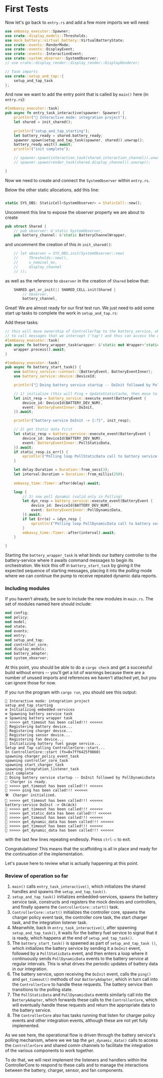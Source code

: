 # First Tests

Now let's go back to `entry.rs` and add a few more imports we will need:
```rust
use embassy_executor::Spawner;
use crate::display_models::Thresholds;
use mock_battery::virtual_battery::VirtualBatteryState;
use crate::events::RenderMode;
use crate::events::DisplayEvent;
use crate::events::InteractionEvent;
use crate::system_observer::SystemObserver;
// use crate::display_render::display_render::DisplayRenderer;

// Task imports
use crate::setup_and_tap::{
    setup_and_tap_task
};
```
And now we want to add the entry point that is called by `main()` here (in `entry.rs`):
```rust
#[embassy_executor::task]
pub async fn entry_task_interactive(spawner: Spawner) {
    println!("🚀 Interactive mode: integration project");
    let shared = init_shared();
 
    println!("setup_and_tap_starting");
    let battery_ready = shared.battery_ready;
    spawner.spawn(setup_and_tap_task(spawner, shared)).unwrap();
    battery_ready.wait().await;
    println!("init complete");

    // spawner.spawn(interaction_task(shared.interaction_channel)).unwrap();
    // spawner.spawn(render_task(shared.display_channel)).unwrap();

}
```
Now we need to create and connect the `SystemObserver` within `entry.rs`.  

Below the other static allocations, add this line:
```rust

static SYS_OBS: StaticCell<SystemObserver> = StaticCell::new();

```
Uncomment this line to expose the observer property we are about to create
```rust
pub struct Shared {
    // pub observer: &'static SystemObserver,
    pub battery_channel: &'static BatteryChannelWrapper,
```
and uncomment the creation of this in `init_shared()`:
```rust
    // let observer = SYS_OBS.init(SystemObserver::new(
    //     Thresholds::new(),
    //     v_nominal_mv,
    //     display_channel
    // ));
```
as well as the reference to `observer` in the creation of `Shared` below that:
```rust
    SHARED.get_or_init(|| SHARED_CELL.init(Shared {
        // observer,
        battery_channel,
```

Great! We are almost ready for our first test run.  We just need to add some start up tasks to complete the work
in `setup_and_tap.rs`:

Add these tasks:
```rust
// this will move ownership of ControllerTap to the battery_service, which will utilize the battery traits
// to call messages that we intercept ('tap') and thus can access the other components for messaging and simulation.
#[embassy_executor::task]
pub async fn battery_wrapper_task(wrapper: &'static mut Wrapper<'static, BatteryAdapter>) {
    wrapper.process().await;
}

#[embassy_executor::task]
pub async fn battery_start_task() {
    use battery_service::context::{BatteryEvent, BatteryEventInner};
    use battery_service::device::DeviceId;

    println!("🥺 Doing battery service startup -- DoInit followed by PollDynamicData");

    // 1) initialize (this will Ping + UpdateStaticCache, then move to Polling)
    let init_resp = battery_service::execute_event(BatteryEvent {
        device_id: DeviceId(BATTERY_DEV_NUM),
        event: BatteryEventInner::DoInit,
    }).await;

    println!("battery-service DoInit -> {:?}", init_resp);

    // 2) get Static data first
    let static_resp = battery_service::execute_event(BatteryEvent {
        device_id: DeviceId(BATTERY_DEV_NUM),
        event: BatteryEventInner::PollStaticData,
    }).await;
    if static_resp.is_err() {
        eprintln!("Polling loop PollStaticData call to battery service failure!");
    }

    let delay:Duration = Duration::from_secs(3);
    let interval:Duration = Duration::from_millis(250);
    
    embassy_time::Timer::after(delay).await;

    loop {
        // 3) now poll dynamic (valid only in Polling)
        let dyn_resp = battery_service::execute_event(BatteryEvent {
            device_id: DeviceId(BATTERY_DEV_NUM),
            event: BatteryEventInner::PollDynamicData,
        }).await;
        if let Err(e) = &dyn_resp {
            eprintln!("Polling loop PollDynamicData call to battery service failure! (pretty) {e:#?}");
        }
        embassy_time::Timer::after(interval).await;
    }

}
```
Starting the `battery_wrapper_task` is what binds our battery controller to the battery-service where it awaits command messages to begin its orchestration. We kick this off in `battery_start_task` by giving it the expected sequence of starting messages, placing it into the _polling_ mode where we can continue the pump to receive repeated dynamic data reports.

### Including modules
If you haven't already, be sure to include the new modules in `main.rs`.  The set of modules named here should include:
```rust
mod config;
mod policy;
mod model;
mod state;
mod events;
mod entry;
mod setup_and_tap;
mod controller_core;
mod display_models;
mod battery_adapter;
mod system_observer;
```


At this point, you should be able to do a `cargo check` and get a successful build without errors -- you'll get a lot of warnings because there are a number of unused imports and references we haven't attached yet, but you can ignore those for now.

If you run the program with `cargo run`, you should see this output:
```
🚀 Interactive mode: integration project
setup_and_tap_starting
⚙️ Initializing embedded-services
⚙️ Spawning battery service task
⚙️ Spawning battery wrapper task
🥳 >>>>> get_timeout has been called!!! <<<<<<
🧩 Registering battery device...
🧩 Registering charger device...
🧩 Registering sensor device...
🧩 Registering fan device...
🔌 Initializing battery fuel gauge service...
Setup and Tap calling ControllerCore::start...
In ControllerCore::start (fn=0x7ff6425f9860)
spawning charger_policy_event_task
spawning controller_core_task
spawning start_charger_task
spawning integration_listener_task
init complete
🥺 Doing battery service startup -- DoInit followed by PollDynamicData
✅ Charger is ready.
🥳 >>>>> get_timeout has been called!!! <<<<<<
🥳 >>>>> ping has been called!!! <<<<<<
🛠️  Charger initialized.
🥳 >>>>> get_timeout has been called!!! <<<<<<
battery-service DoInit -> Ok(Ack)
🥳 >>>>> get_timeout has been called!!! <<<<<<
🥳 >>>>> get_static_data has been called!!! <<<<<<
🥳 >>>>> get_timeout has been called!!! <<<<<<
🥳 >>>>> get_dynamic_data has been called!!! <<<<<<
🥳 >>>>> get_timeout has been called!!! <<<<<<
🥳 >>>>> get_dynamic_data has been called!!! <<<<<<
```
with the last few lines repeating endlessly.  Press `ctrl-c` to exit.

Congratulations! This means that the scaffolding is all in place and ready for the continuation of the implementation.

Let's pause here to review what is actually happening at this point.

### Review of operation so far
1. `main()` calls `entry_task_interactive()`, which initializes the shared handles and spawns the `setup_and_tap_task()`.
2. `setup_and_tap_task()` initializes embedded-services, spawns the battery service task, constructs and registers the mock devices and controllers, and finally spawns the `ControllerCore::start()` task.
3. `ControllerCore::start()` initializes the controller core, spawns the charger policy event task, the controller core task, the start charger task, and the integration listener task.
4. Meanwhile, back in `entry_task_interactive()`, after spawning `setup_and_tap_task()`, it waits for the battery fuel service to signal that it is ready, which happens at the end of `setup_and_tap_task()`.
5. The `battery_start_task()` is spawned as part of `setup_and_tap_task ()`, which initializes the battery service by sending it a `DoInit` event, followed by a `PollStaticData` event, and then enters a loop where it continuously sends `PollDynamicData` events to the battery service at regular intervals.   This is what drives the periodic updates of battery data in our integration.        
6. The battery service, upon receiving the `DoInit` event, calls the `ping()` and `get_timeout()` methods of our `BatteryAdapter`, which in turn call into the `ControllerCore` to handle these requests.  The battery service then transitions to the polling state.
7. The `PollStaticData` and `PollDynamicData` events similarly call into the `BatteryAdapter`, which forwards these calls to the `ControllerCore`, which will eventually handle these requests and return the appropriate data to the battery service.
8. The `ControllerCore` also has tasks running that listen for charger policy events and other integration events, although these are not yet fully implemented.

As we see here, the operational flow is driven through the battery service's polling mechanism, where we we tap the `get_dynamic_data()` calls to access the `ControllerCore` and shared comm channels to facilitate the integration of the various components to work together.

To do that, we will next implement the listeners and handlers within the ControllerCore to respond to these calls and to manage the interactions between the battery, charger, sensor, and fan components.

